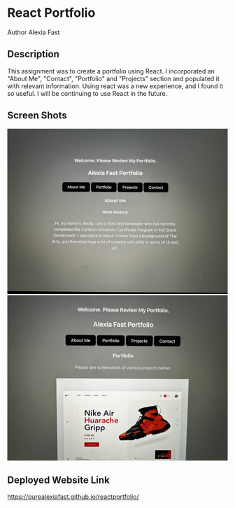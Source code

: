 # React Portfolio

Author Alexia Fast

## Description

This assignment was to create a portfolio using React. I incorporated an "About Me", "Contact", "Portfolio" and "Projects" section and populated it with relevant information. Using react was a new experience, and I found it so useful. I will be continuing to use React in the future. 

## Screen Shots

<img src="public/images/portfolio1.jpg"></img>
<img src="public/images/portolio2.jpg"></img>

## Deployed Website Link

https://purealexiafast.github.io/reactportfolio/